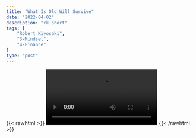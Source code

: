 ```yaml
---
title: "What Is Old Will Survive"
date: "2022-04-02"
description: "rk short"
tags: [
    "Robert Kiyosaki",
    "3-Mindset",
    "4-Finance"
]
type: "post"
---
```

{{< rawhtml >}}
    <video width="auto" height="auto" controls>
        <source src="https://clips.dev00ps.com/Robert%20Kiyosaki/Robert%20Kiyosaki%20Says%20%E2%80%9CBitcoin%20Will%20Not%20Survive%21%E2%80%9D.mp4" type="video/mp4"> 
    </video>
{{< /rawhtml >}}